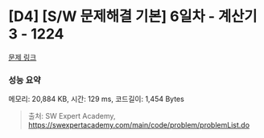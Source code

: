 # [D4] [S/W 문제해결 기본] 6일차 - 계산기3 - 1224 

[문제 링크](https://swexpertacademy.com/main/code/problem/problemDetail.do?contestProbId=AV14tDX6AFgCFAYD) 

### 성능 요약

메모리: 20,884 KB, 시간: 129 ms, 코드길이: 1,454 Bytes



> 출처: SW Expert Academy, https://swexpertacademy.com/main/code/problem/problemList.do